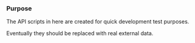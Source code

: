 ### Purpose

The API scripts in here are created for quick development test purposes.

Eventually they should be replaced with real external data.

